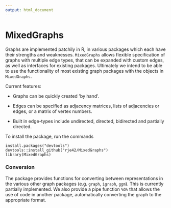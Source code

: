 ```yaml
---
output: html_document
---
```

# MixedGraphs

Graphs are implemented patchily in R, in various packages which each have 
their strengths and weaknesses.  `MixedGraphs` allows flexible specification
of graphs with multiple edge types, that can be expanded with custom edges,
as well as interfaces for existing packages. 
Ultimately we intend to be able to use the functionality of most existing 
graph packages with the objects in `MixedGraphs`.

Current features:

* Graphs can be quickly created 'by hand'.

* Edges can be specified as adjacency matrices, lists of adjacencies or 
  edges, or a matrix of vertex numbers.

* Built in edge-types include undirected, directed, bidirected and partially 
  directed.
  
To install the package, run the commands
```
install.packages("devtools")
devtools::install_github("rje42/MixedGraphs")
library(MixedGraphs)
```

### Conversion

The package provides functions for converting between 
representations in the various other graph packages (e.g. `graph`,
`igraph`, `ggm`).  This is currently partially implemented.
We also provide a pipe function `%G%` that allows the use of
code in another package, automatically converting the 
graph to the appropriate format.
